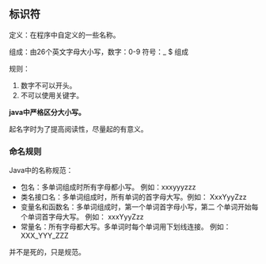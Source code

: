 ## 标识符

定义：在程序中自定义的一些名称。

组成：由26个英文字母大小写，数字：0-9 符号：\_ $ 组成

规则：

1. 数字不可以开头。
2. 不可以使用关键字。

**java中严格区分大小写。**

起名字时为了提高阅读性，尽量起的有意义。

### 命名规则

 Java中的名称规范： 

*  包名：多单词组成时所有字母都小写。 例如：xxxyyyzzz 
*  类名接口名：多单词组成时，所有单词的首字母大写。例如： XxxYyyZzz 
*  变量名和函数名：多单词组成时，第一个单词首字母小写，第二 个单词开始每个单词首字母大写。 例如： xxxYyyZzz 
*  常量名：所有字母都大写。多单词时每个单词用下划线连接。  例如：XXX\_YYY\_ZZZ

并不是死的，只是规范。

